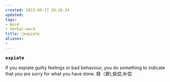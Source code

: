 ```yaml
---
created: 2023-08-17 20:26:24
updated: 
tags: 
- Word
- Verbal-word
title: 🚩expiate
aliases:
- 
---
```


<pre><strong>expiate</strong></pre>
If you expiate guilty feelings or bad behaviour, you do something to indicate that you are sorry for what you have done. 赎（罪);抵偿;补偿 